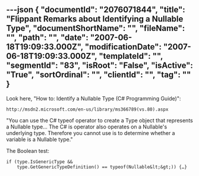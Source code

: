 ---json
{
  "documentId": "2076071844",
  "title": "Flippant Remarks about Identifying a Nullable Type",
  "documentShortName": "",
  "fileName": "",
  "path": "",
  "date": "2007-06-18T19:09:33.000Z",
  "modificationDate": "2007-06-18T19:09:33.000Z",
  "templateId": "",
  "segmentId": "83",
  "isRoot": "False",
  "isActive": "True",
  "sortOrdinal": "",
  "clientId": "",
  "tag": ""
}
---

Look here, &quot;How to: Identify a Nullable Type (C# Programming Guide)&quot;:

    http://msdn2.microsoft.com/en-us/library/ms366789(vs.80).aspx

&quot;You can use the C# typeof operator to create a Type object that represents a Nullable type... The C# is operator also operates on a Nullable's underlying type. Therefore you cannot use is to determine whether a variable is a Nullable type.&quot;

The Boolean test:

    if (type.IsGenericType &&
        type.GetGenericTypeDefinition() == typeof(Nullable&lt;&gt;)) {…}
